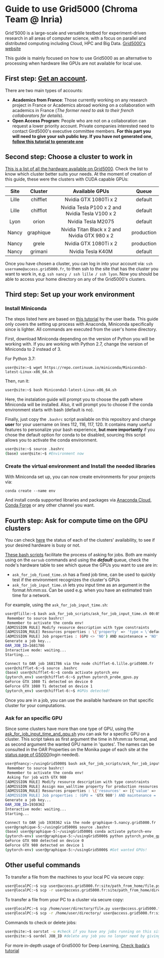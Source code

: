 # Guide to use Grid5000 (Chroma Team @ Inria)
Grid'5000 is a large-scale and versatile testbed for experiment-driven research in all areas of computer science, with a focus on parallel and distributed computing including Cloud, HPC and Big Data. [Grid5000's website](https://www.grid5000.fr/w/Grid5000:Home)

This guide is mainly focused on how to use Grid5000 as an alternative to processing when hardware like GPUs are not available for local use.

## First step: [Get an account](https://www.grid5000.fr/w/Grid5000:Get_an_account).
There are two main types of accounts:
 - **Academics from France**: Those currently working on any research project in France or Academics abroad working on a collaboration with academics in France (_The former need to ask to their french collaborators for details_).
 - **Open Access Program**: People who are not on a collaboration can request a lower priority account. Private companies interested need to contact Gird5000's executive committee members.
**For this part you will need to give your ssh public key. If you have not generated one, [follow this tutorial to generate one](https://www.grid5000.fr/w/SSH#Overview)**

## Second step: Choose a cluster to work in
[This is a list of all the hardware available on Grid5000](https://www.grid5000.fr/w/Hardware). Check the list to know which cluster better suits your needs. At the moment of creation of this guide, these were the clusters with CUDA capable GPUs:

| Site          | Cluster        | Available GPUs                                  | Queue      |
|:-------------:|:--------------:|:-----------------------------------------------:|:----------:|
| Lille         | chifflet       | Nvidia GTX 1080Ti x 2                           | default    |
| Lille         | chifflot       | Nvidia Tesla P100 x 2 and Nvidia Tesla V100 x 2 | default    |
| Lyon          | orion          | Nvidia Tesla M2075                              | default    |
| Nancy         | graphique      | Nvidia Titan Black x 2 and Nvidia GTX 980 x 2   | production |
| Nancy         | grele          | Nvidia GTX 1080Ti x 2                           | production |
| Nancy         | grimani        | Nvidia Tesla K40M                               | default    |

Once you have chosen a cluster, you can log in into your account via: `ssh username@access.grid5000.fr`, to then ssh to the site that has the cluster you want to work in, e.g. `ssh nancy / ssh lille / ssh lyon`. Now you should be able to access your home directory on any of the Grid5000's clusters.

## Third step: Set up your work environment
### Install Miniconda
The steps listed here are based on [this tutorial](https://www.grid5000.fr/w/User:Ibada/Tuto_Deep_Learning#with_anaconda) by the user Ibada. This guide only covers the setting up process with Anaconda, Miniconda specifically since is lighter. All commands are executed from the user's home directory.

First, download Miniconda depending on the version of Python you will be working with. If you are working with Python 2.7, change the version of Miniconda to 2 instead of 3.

For Python 3.7:
```
user@site:~$ wget https://repo.continuum.io/miniconda/Miniconda3-latest-Linux-x86_64.sh
```
Then, run it:
```bash
user@site:~$ bash Miniconda3-latest-Linux-x86_64.sh
```
Here, the instalation guide will prompt you to choose the path where Miniconda will be installed. Also, it will prompt you to choose if the conda environment starts with bash (default is no).

Finally, just copy the `.bashrc` script available on this repository and change **user** for your username on lines 112, 116, 117, 120. It contains many useful features to personalize your bash experience, **but more importantly** if you chose the default option for conda to be disabled, sourcing this script allows you to activate the conda environment.

```bash
user@site:~$ source .bashrc
(base) user@site:~$ #Environment now 
```
### Create the virtual environment and Install the needed libraries
With Miniconda set up, you can now create environments for your projects via:
```
conda create --name env
```
And install conda supported libraries and packages via [Anaconda Cloud](https://anaconda.org/anaconda/), [Conda Forge](https://anaconda.org/conda-forge/) or any other channel you want.

## Fourth step: Ask for compute time on the GPU clusters
You can check [here](https://www.grid5000.fr/w/Status) the status of each of the clusters' availability, to see if your desired hardware is busy or not.

[These bash scripts](https://github.com/manueldiaz96/usingGrid5000/tree/master/ask_for_job_scripts) facilitate the process of asking for jobs. Both are mainly using on the `oarsub` commands and using the **_default_** queue, check the node's hardware table to see which queue the GPUs you want to use are in:
 - `ask_for_job_fixed_time.sh` has a fixed job time, can be used to quickly test if the environment recognizes the cluster's GPUs
 - `ask_for_job_input_time.sh` lets you input time as an argument in the format _hh:mm:ss_. Can be used e.g. when you have an estimated train time for a network. 
 
For example, using the `ask_for_job_input_time.sh`:
```bash
user@flille:~$ bash ask_for_job_scripts/ask_for_job_input_time.sh 00:05:00
 Remember to source bashrc!
 Remember to activate the conda env!
[ADMISSION RULE] Modify resource description with type constraints
[ADMISSION_RULE] Resources properties : \{'property' => 'type = \'default\'','resources' => [{'resource' => 'host','value' => '1}]}
[ADMISSION RULE] Job properties : (GPU <> 'NO') AND maintenance = 'NO'
Generate a job key...
OAR_JOB_ID=1681786
Interactive mode: waiting...
Starting...

Connect to OAR job 1681786 via the node chifflet-6.lille.grid5000.fr
user@chifflet-6:~$ source .bashrc 
(base) user@chifflet-6:~$ conda activate pytorch_env
(pytorch_env) user@chifflet-6:~$ python pytorch_probe_gpus.py
GeForce GTX 1080 Ti detected on device 0
GeForce GTX 1080 Ti detected on device 1
(pytorch_env) user@chifflet-6:~$ #GPUs detected!
```
Once you are in a job, you can use the available hardware on that specific cluster for your computations.

### Ask for an specific GPU 
Since some clusters have more than one type of GPU, using the [ask_for_job_input_time_and_gpu.sh](https://github.com/manueldiaz96/usingGrid5000/blob/master/ask_for_job_scripts/ask_for_job_input_time_and_gpu.sh) you can ask for a specific GPU on a cluster. This script takes as first argument the time in _hh:mm:ss_ format, and as second argument the wanted GPU name in 'quotes'. The names can be consulted in the OAR Properties on the Monika page of each site at the [status page of G5000](https://www.grid5000.fr/w/Status)(login needed).
```bash
user@fnancy:~/usingGrid5000$ bash ask_for_job_scripts/ask_for_job_input_time_and_gpu.sh 00:05:00 'GTX 980'
 Remember to source bashrc!
 Remember to activate the conda env!
 Asking for job with GTX 980 
[ADMISSION RULE] Modify resource description with type constraints
[ADMISSION RULE] Assign max_walltime property for production resources selection
[ADMISSION_RULE] Resources properties : \{'resources' => [{'value' => '1','resource' => 'host'}],'property' => '((type = \'default\') AND production = \'YES\') AND (max_walltime >= 300 OR max_walltime <= 0)'}
[ADMISSION RULE] Job properties : (GPU = 'GTX 980') AND maintenance = 'NO
Generate a job key...
OAR_JOB_ID=1930362
Interactive mode: waiting...
Starting...

Connect to OAR job 1930362 via the node graphique-5.nancy.grid5000.fr
user@graphique-5:~/usingGrid5000$ source .bashrc 
(base) user@graphique-5:~/usingGrid5000$ conda activate pytorch-env
(pytorch-env) user@graphique-5:~/usingGrid5000$ python pytorch_probe_gpus.py 
GeForce GTX 980 detected on device 0
GeForce GTX 980 detected on device 1
(pytorch-env) user@graphique-5:~/usingGrid5000$ #Got wanted GPUs!
```

## Other useful commands
To transfer a file from the machines to your local PC via secure copy:
```bash
user@localPC:~$ scp user@access.grid5000.fr:site/path_from_home/file.py /home/user/directory/file.py #for single files
user@localPC:~$ scp -r user@access.grid5000.fr:site/path_from_home/directory /home/user/directory/ #for directories
```
To transfer a file from your PC to a cluster via secure copy:
```bash
user@localPC:~$ scp /home/user/directory/file.py user@access.grid5000.fr:site/path_from_home/file.py #for single files
user@localPC:~$ scp -r /home/user/directory/ user@access.grid5000.fr:site/path_from_home/directory #for directories
```
Commands to check or delete  jobs:
```bash
user@site:~$ oarstat -u #check if you have any jobs running on this site and the state of them
user@site:~$ oardel JOB_ID #delete any job you no longer need by giving the JOB_ID number
```

For more in-depth usage of Grid5000 for Deep Learning, [Check Ibada's tutorial](https://www.grid5000.fr/w/User:Ibada/Tuto_Deep_Learning)
